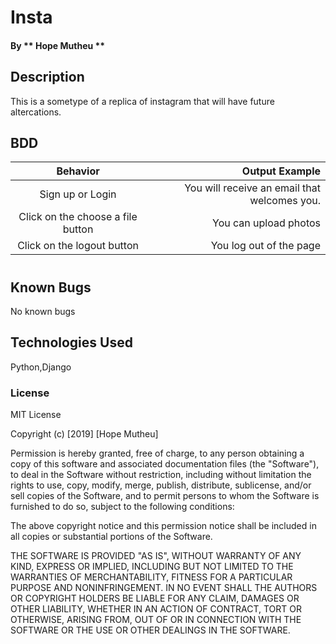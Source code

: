 # Insta
####
#### By ** Hope Mutheu **

## Description

This is a sometype of a replica of instagram that will have future altercations.
## BDD

| Behavior |  Output Example |
| :-------------: |-------------: |
| Sign up or Login|You will receive an email that welcomes you.  |
| Click on the choose a file button| You can upload photos |
| Click on the logout button| You log out of the page|



#
## Known Bugs

No known bugs

## Technologies Used

Python,Django

### License

MIT License

Copyright (c) [2019] [Hope Mutheu]

Permission is hereby granted, free of charge, to any person obtaining a copy
of this software and associated documentation files (the "Software"), to deal
in the Software without restriction, including without limitation the rights
to use, copy, modify, merge, publish, distribute, sublicense, and/or sell
copies of the Software, and to permit persons to whom the Software is
furnished to do so, subject to the following conditions:

The above copyright notice and this permission notice shall be included in all
copies or substantial portions of the Software.

THE SOFTWARE IS PROVIDED "AS IS", WITHOUT WARRANTY OF ANY KIND, EXPRESS OR
IMPLIED, INCLUDING BUT NOT LIMITED TO THE WARRANTIES OF MERCHANTABILITY,
FITNESS FOR A PARTICULAR PURPOSE AND NONINFRINGEMENT. IN NO EVENT SHALL THE
AUTHORS OR COPYRIGHT HOLDERS BE LIABLE FOR ANY CLAIM, DAMAGES OR OTHER
LIABILITY, WHETHER IN AN ACTION OF CONTRACT, TORT OR OTHERWISE, ARISING FROM,
OUT OF OR IN CONNECTION WITH THE SOFTWARE OR THE USE OR OTHER DEALINGS IN THE
SOFTWARE.


